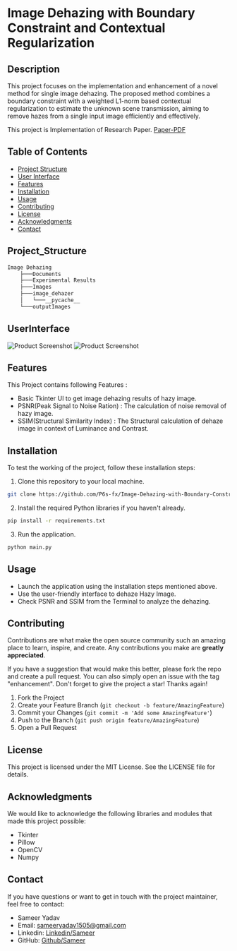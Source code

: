 # Image Dehazing with Boundary Constraint and Contextual Regularization

## Description

This project focuses on the implementation and enhancement of a novel method for single image dehazing. The proposed method combines a boundary constraint with a weighted L1-norm based contextual regularization to estimate the unknown scene transmission, aiming to remove hazes from a single input image efficiently and effectively.

This project is Implementation of Research Paper.  [Paper-PDF](/Documents/Implemented_Research_Paper.pdf)

## Table of Contents

- [Project Structure](#project_structure)
- [User Interface](#userinterface)
- [Features](#features)
- [Installation](#installation)
- [Usage](#usage)
- [Contributing](#contributing)
- [License](#license)
- [Acknowledgments](#acknowledgments)
- [Contact](#contact)

## Project_Structure

```bash
Image Dehazing
    ├───Documents
    ├───Experimental Results
    ├───Images
    ├───image_dehazer
    │   └───__pycache__
    └───outputImages
```

## UserInterface

![Product Screenshot](https://github.com/P6s-fx/Image-Dehazing-with-Boundary-Constraint-and-Contextual-Regularization/blob/main/Experimental%20Results/IMG2.png)
![Product Screenshot](https://github.com/P6s-fx/Image-Dehazing-with-Boundary-Constraint-and-Contextual-Regularization/blob/main/Experimental%20Results/IMG2.1.png)

## Features

This Project contains following Features :

- Basic Tkinter UI to get image dehazing results of hazy image.
- PSNR(Peak Signal to Noise Ration) : The calculation of noise removal of hazy image.
- SSIM(Structural Similarity Index) : The Structural calculation of dehaze image in context of Luminance and Contrast.

## Installation

To test the working of the project, follow these installation steps:

1. Clone this repository to your local machine.

```bash
git clone https://github.com/P6s-fx/Image-Dehazing-with-Boundary-Constraint-and-Contextual-Regularization.git
```

2. Install the required Python libraries if you haven't already.

```bash
pip install -r requirements.txt
```

3. Run the application.

```bash
python main.py
```

## Usage

- Launch the application using the installation steps mentioned above.
- Use the user-friendly interface to dehaze Hazy Image.
- Check PSNR and SSIM from the Terminal to analyze the dehazing.

## Contributing

Contributions are what make the open source community such an amazing place to learn, inspire, and create. Any contributions you make are **greatly appreciated**.

If you have a suggestion that would make this better, please fork the repo and create a pull request. You can also simply open an issue with the tag "enhancement".
Don't forget to give the project a star! Thanks again!

1. Fork the Project
2. Create your Feature Branch (`git checkout -b feature/AmazingFeature`)
3. Commit your Changes (`git commit -m 'Add some AmazingFeature'`)
4. Push to the Branch (`git push origin feature/AmazingFeature`)
5. Open a Pull Request

## License

This project is licensed under the MIT License. See the LICENSE file for details.

## Acknowledgments

We would like to acknowledge the following libraries and modules that made this project possible:

- Tkinter
- Pillow
- OpenCV
- Numpy

## Contact

If you have questions or want to get in touch with the project maintainer, feel free to contact:

- Sameer Yadav
- Email: <sameeryadav1505@gmail.com>
- Linkedin: [Linkedin/Sameer](http://www.linkedin.com/in/sameer-yadav-9222122a6)
- GitHub: [Github/Sameer](https://github.com/sameer622)
